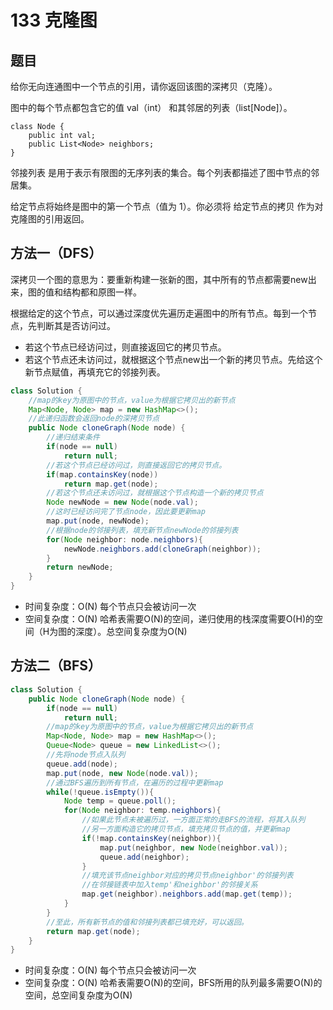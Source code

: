 # 133 克隆图

## 题目
给你无向连通图中一个节点的引用，请你返回该图的深拷贝（克隆）。

图中的每个节点都包含它的值 val（int） 和其邻居的列表（list[Node]）。

    class Node {
        public int val;
        public List<Node> neighbors;
    }

 邻接列表 是用于表示有限图的无序列表的集合。每个列表都描述了图中节点的邻居集。

给定节点将始终是图中的第一个节点（值为 1）。你必须将 给定节点的拷贝 作为对克隆图的引用返回。

## 方法一（DFS）
深拷贝一个图的意思为：要重新构建一张新的图，其中所有的节点都需要new出来，图的值和结构都和原图一样。

根据给定的这个节点，可以通过深度优先遍历走遍图中的所有节点。每到一个节点，先判断其是否访问过。
* 若这个节点已经访问过，则直接返回它的拷贝节点。
* 若这个节点还未访问过，就根据这个节点new出一个新的拷贝节点。先给这个新节点赋值，再填充它的邻接列表。

```java
class Solution {
    //map的key为原图中的节点，value为根据它拷贝出的新节点
    Map<Node, Node> map = new HashMap<>();
    //此递归函数会返回node的深拷贝节点
    public Node cloneGraph(Node node) {
        //递归结束条件
        if(node == null)
            return null;
        //若这个节点已经访问过，则直接返回它的拷贝节点。
        if(map.containsKey(node))
            return map.get(node);
        //若这个节点还未访问过，就根据这个节点构造一个新的拷贝节点
        Node newNode = new Node(node.val);
        //这时已经访问完了节点node，因此要更新map
        map.put(node, newNode);
        //根据node的邻接列表，填充新节点newNode的邻接列表
        for(Node neighbor: node.neighbors){
            newNode.neighbors.add(cloneGraph(neighbor));
        }
        return newNode;
    }
}
```

* 时间复杂度：O(N) 每个节点只会被访问一次
* 空间复杂度：O(N) 哈希表需要O(N)的空间，递归使用的栈深度需要O(H)的空间（H为图的深度）。总空间复杂度为O(N)

## 方法二（BFS）
```java
class Solution {
    public Node cloneGraph(Node node) {
        if(node == null)
            return null;
        //map的key为原图中的节点，value为根据它拷贝出的新节点
        Map<Node, Node> map = new HashMap<>();
        Queue<Node> queue = new LinkedList<>();
        //先将node节点入队列
        queue.add(node);
        map.put(node, new Node(node.val));
        //通过BFS遍历到所有节点，在遍历的过程中更新map
        while(!queue.isEmpty()){
            Node temp = queue.poll();
            for(Node neighbor: temp.neighbors){
                //如果此节点未被遍历过，一方面正常的走BFS的流程，将其入队列
                //另一方面构造它的拷贝节点，填充拷贝节点的值，并更新map
                if(!map.containsKey(neighbor)){
                    map.put(neighbor, new Node(neighbor.val));
                    queue.add(neighbor);
                }
                //填充该节点neighbor对应的拷贝节点neighbor'的邻接列表
                //在邻接链表中加入temp'和neighbor'的邻接关系
                map.get(neighbor).neighbors.add(map.get(temp));
            }
        }
        //至此，所有新节点的值和邻接列表都已填充好，可以返回。
        return map.get(node);
    }
}
```

* 时间复杂度：O(N) 每个节点只会被访问一次
* 空间复杂度：O(N) 哈希表需要O(N)的空间，BFS所用的队列最多需要O(N)的空间，总空间复杂度为O(N)
